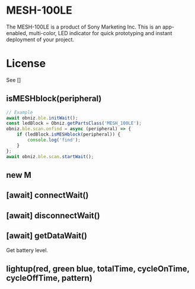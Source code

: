 # MESH-100LE
The MESH-100LE is a product of Sony Marketing Inc.
This is an app-enabled, multi-color, LED indicator for quick prototyping and instant deployment of your project.

# License
See []

## isMESHblock(peripheral)

```javascript
// Example
await obniz.ble.initWait();
const ledBlock = Obniz.getPartsClass('MESH_100LE');
obniz.ble.scan.onfind = async (peripheral) => {
    if (ledBlock.isMESHblock(peripheral)) {
        console.log('find');
    }
};
await obniz.ble.scan.startWait();

```

## new M

## [await] connectWait()

## [await] disconnectWait()

## [await] getDataWait()
Get battery level.

## lightup(red, green blue, totalTime, cycleOnTime, cycleOffTime, pattern)
